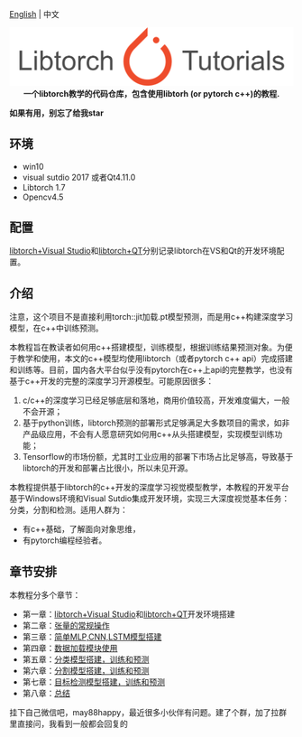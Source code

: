 [English](https://github.com/AllentDan/LibtorchTutorials/blob/main/README.md) | 中文

<div align="center">

![logo](https://raw.githubusercontent.com/AllentDan/ImageBase/main/detection/LibtorchTutorials.png)  
**一个libtorch教学的代码仓库，包含使用libtorh (or pytorch c++)的教程.**  

</div>

**如果有用，别忘了给我star**
## 环境
- win10
- visual sutdio 2017 或者Qt4.11.0
- Libtorch 1.7
- Opencv4.5

## 配置
[libtorch+Visual Studio](https://allentdan.github.io/2020/12/16/pytorch%E9%83%A8%E7%BD%B2torchscript%E7%AF%87)和[libtorch+QT](https://allentdan.github.io/2021/01/21/QT%20Creator%20+%20Opencv4.x%20+%20Libtorch1.7%E9%85%8D%E7%BD%AE/#more)分别记录libtorch在VS和Qt的开发环境配置。

## 介绍
注意，这个项目不是直接利用torch::jit加载.pt模型预测，而是用c++构建深度学习模型，在c++中训练预测。

本教程旨在教读者如何用c++搭建模型，训练模型，根据训练结果预测对象。为便于教学和使用，本文的c++模型均使用libtorch（或者pytorch c++ api）完成搭建和训练等。目前，国内各大平台似乎没有pytorch在c++上api的完整教学，也没有基于c++开发的完整的深度学习开源模型。可能原因很多：

1. c/c++的深度学习已经足够底层和落地，商用价值较高，开发难度偏大，一般不会开源；
2. 基于python训练，libtorch预测的部署形式足够满足大多数项目的需求，如非产品级应用，不会有人愿意研究如何用c++从头搭建模型，实现模型训练功能；
3. Tensorflow的市场份额，尤其时工业应用的部署下市场占比足够高，导致基于libtorch的开发和部署占比很小，所以未见开源。

本教程提供基于libtorch的c++开发的深度学习视觉模型教学，本教程的开发平台基于Windows环境和Visual Sutdio集成开发环境，实现三大深度视觉基本任务：分类，分割和检测。适用人群为：
- 有c++基础，了解面向对象思维，
- 有pytorch编程经验者。

## 章节安排
本教程分多个章节：
- 第一章：[libtorch+Visual Studio](https://allentdan.github.io/2020/12/16/pytorch%E9%83%A8%E7%BD%B2torchscript%E7%AF%87)和[libtorch+QT](https://allentdan.github.io/2021/01/21/QT%20Creator%20+%20Opencv4.x%20+%20Libtorch1.7%E9%85%8D%E7%BD%AE/#more)开发环境搭建
- 第二章：[张量的常规操作](https://allentdan.github.io/2021/01/16/libtorch%E6%95%99%E7%A8%8B%EF%BC%88%E4%BA%8C%EF%BC%89/)
- 第三章：[简单MLP,CNN,LSTM模型搭建](https://allentdan.github.io/2021/01/16/libtorch%E6%95%99%E7%A8%8B%EF%BC%88%E4%B8%89%EF%BC%89/)
- 第四章：[数据加载模块使用](https://allentdan.github.io/2021/01/18/libtorch%E6%95%99%E7%A8%8B%EF%BC%88%E5%9B%9B%EF%BC%89/)
- 第五章：[分类模型搭建，训练和预测](https://allentdan.github.io/2021/01/18/libtorch%E6%95%99%E7%A8%8B%EF%BC%88%E4%BA%94%EF%BC%89/)
- 第六章：[分割模型搭建，训练和预测](https://allentdan.github.io/2021/02/10/libtorch%E6%95%99%E7%A8%8B%EF%BC%88%E5%85%AD%EF%BC%89/)
- 第七章：[目标检测模型搭建，训练和预测](https://allentdan.github.io/2021/05/03/libtorch%E6%95%99%E7%A8%8B%EF%BC%88%E4%B8%83%EF%BC%89/)
- 第八章：[总结](https://allentdan.github.io/2021/05/03/libtorch%E6%95%99%E7%A8%8B%EF%BC%88%E5%85%AB%EF%BC%89/)

挂下自己微信吧，may88happy，最近很多小伙伴有问题。建了个群，加了拉群里直接问，我看到一般都会回复的
